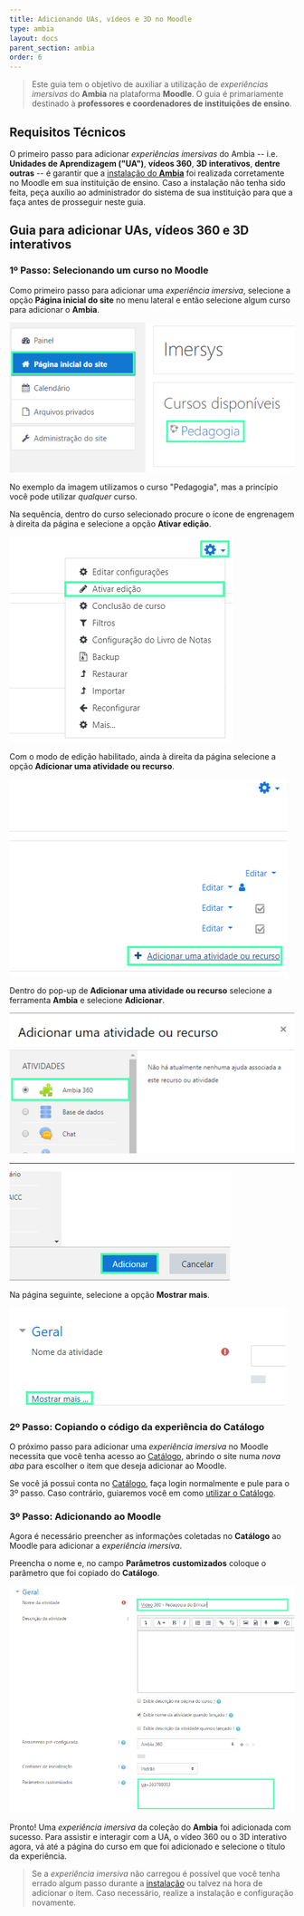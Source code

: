 ```yaml
---
title: Adicionando UAs, vídeos e 3D no Moodle
type: ambia
layout: docs
parent_section: ambia
order: 6
---
```


[moodle]: ./moodle.md
[catalogo]: ./index.md

> Este guia tem o objetivo de auxiliar a utilização de *experiências imersivas* do **Ambia** na plataforma **Moodle**. O guia é primariamente destinado à **professores e coordenadores de instituições de ensino**.

## Requisitos Técnicos

O primeiro passo para adicionar *experiências imersivas* do Ambia -- i.e. **Unidades de Aprendizagem ("UA")**, **vídeos 360**, **3D interativos**, **dentre outras** -- é garantir que a [instalação do **Ambia**][moodle] foi realizada corretamente no Moodle em sua instituição de ensino. Caso a instalação não tenha sido feita, peça auxílio ao administrador do sistema de sua instituição para que a faça antes de prosseguir neste guia.

## Guia para adicionar UAs, vídeos 360 e 3D interativos

### 1º Passo: Selecionando um curso no Moodle

Como primeiro passo para adicionar uma *experiência imersiva*, selecione a opção **Página inicial do site** no menu lateral e então selecione algum curso para adicionar o **Ambia**.

![360&deg; Image Viewer](images/Moodle-SS5.png)

No exemplo da imagem utilizamos o curso "Pedagogia", mas a princípio você pode utilizar *qualquer* curso.

Na sequência, dentro do curso selecionado procure o ícone de engrenagem à direita da página e selecione a opção **Ativar edição**.

![360&deg; Image Viewer](images/Moodle-SS6.png)

Com o modo de edição habilitado, ainda à direita da página selecione a opção **Adicionar uma atividade ou recurso**.

![360&deg; Image Viewer](images/Moodle-SS7.png)

Dentro do pop-up de **Adicionar uma atividade ou recurso** selecione a ferramenta **Ambia** e selecione **Adicionar**.

![360&deg; Image Viewer](images/Moodle-SS8.png)

-----------------------------------

![360&deg; Image Viewer](images/Moodle-SS9.png)

Na página seguinte, selecione a opção **Mostrar mais**.

![360&deg; Image Viewer](images/Moodle-SS10.png)

### 2º Passo: Copiando o código da experiência do Catálogo

O próximo passo para adicionar uma *experiência imersiva* no Moodle necessita que você tenha acesso ao [Catálogo](https://catalogo.imersys.com/), abrindo o site numa *nova aba* para escolher o item que deseja adicionar ao Moodle.

Se você já possui conta no [Catálogo](https://catalogo.imersys.com/), faça login normalmente e pule para o 3º passo. Caso contrário, guiaremos você em como [utilizar o Catálogo][catalogo].

### 3º Passo: Adicionando ao Moodle

Agora é necessário preencher as informações coletadas no **Catálogo** ao Moodle para adicionar a *experiência imersiva*.

Preencha o nome e, no campo **Parâmetros customizados** coloque o parâmetro que foi copiado do **Catálogo**.

![360&deg; Image Viewer](images/Moodle-SS11.png)

Pronto! Uma *experiência imersiva* da coleção do **Ambia** foi adicionada com sucesso. Para assistir e interagir com a UA, o vídeo 360 ou o 3D interativo agora, vá até a página do curso em que foi adicionado e selecione o título da experiência.

>Se a *experiência imersiva* não carregou é possível que você tenha errado algum passo durante a [instalação][moodle] ou talvez na hora de adicionar o item. Caso necessário, realize a instalação e configuração novamente.
